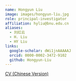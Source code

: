 ```yaml
---
name: Hongyun Liu
image: images/hongyun-liu.jpg
role: principal-investigator
affiliation: hyliu@bnu.edu.cn
aliases:
  - 刘红云
  - H. Liu
  - HY Liu
links:
  google-scholar: dWi1jnAAAAAJ
  orcid: 0000-0002-3472-9102
  github: Hongyun-Liu
---
```


<!-- TODO: Add English version of CV -->

[CV (Chinese Version)](../resources/Hongyun_Liu_CV_CHN_202505.pdf)
